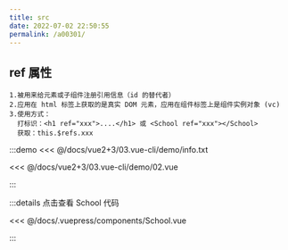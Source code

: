 ```yaml
---
title: src
date: 2022-07-02 22:50:55
permalink: /a00301/
---
```


## ref 属性

```
1.被用来给元素或子组件注册引用信息（id 的替代者）
2.应用在 html 标签上获取的是真实 DOM 元素，应用在组件标签上是组件实例对象 (vc)
3.使用方式：
  打标识：<h1 ref="xxx">....</h1> 或 <School ref="xxx"></School>
  获取：this.$refs.xxx
```

:::demo <<< @/docs/vue2+3/03.vue-cli/demo/info.txt

<<< @/docs/vue2+3/03.vue-cli/demo/02.vue

:::

:::details 点击查看 School 代码

<<< @/docs/.vuepress/components/School.vue

:::
